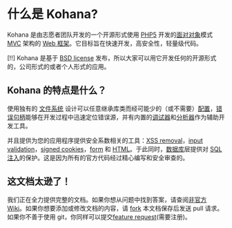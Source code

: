 # 什么是 Kohana?

Kohana 是由志愿者团队开发的一个开源形式使用 [PHP5](http://php.net/manual/intro-whatis "PHP Hypertext Preprocessor") 开发的[面对对象](http://wikipedia.org/wiki/Object-Oriented_Programming)模式 [MVC](http://wikipedia.org/wiki/Model–View–Controller "Model View Controller") 架构的 [Web 框架](http://wikipedia.org/wiki/Web_Framework)。它目标旨在快速开发，高安全性，轻量级代码。

[!!] Kohana 是基于 [BSD license](http://kohanaframework.org/license) 发布，所以大家可以用它开发任何的开源形式的，公司形式的或者个人形式的应用。

## Kohana 的特点是什么？

使用独有的 [文件系统](about.filesystem) 设计可以任意继承库类而经可能少的（或不需要）[配置](about.configuration)，[错误句柄](debugging.errors)能够在开发过程中迅速定位错误源，并有内置的[调试器](debugging.overview)和[分析器](debugging.profiling)作为辅助开发工具。

并且提供为您的应用程序提供安全系数相关的工具：[XSS removal](security.xss)，[input validation](security.validation)，[signed cookies](security.cookies)，[form](security.forms) 和 [HTML](security.html)。于此同时，[数据库](security.database)层提供对 [SQL 注入](http://wikipedia.org/wiki/SQL_Injection)的保护。这是因为所有的官方代码经过精心编写和安全审查的。

## 这文档太逊了！

我们正在全力提供完整的文档。如果你想从问题中找到答案，请查阅[非官方 Wiki](http://kerkness.ca/wiki/doku.php)。如果你想要添加或修改文档的内容，请 [fork](http://github.com/kohana/userguide) 本文档保存后发送 pull 请求。如果你不善于使用 git，你同样可以提交[feature request](http://dev.kohanaframework.org/projects/kohana3/issues)(需要注册)。
